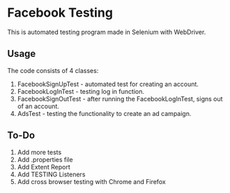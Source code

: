# Facebook Testing

This is automated testing program made in Selenium with WebDriver.

## Usage

The code consists of 4 classes:

1. FacebookSignUpTest - automated test for creating an account.
2. FacebookLogInTest - testing log in function.
3. FacebookSignOutTest - after running the FacebookLogInTest, signs out of an account.
4. AdsTest - testing the functionality to create an ad campaign.

## To-Do

1. Add more tests
2. Add .properties file
3. Add Extent Report
4. Add TESTING Listeners
5. Add cross browser testing with Chrome and Firefox
